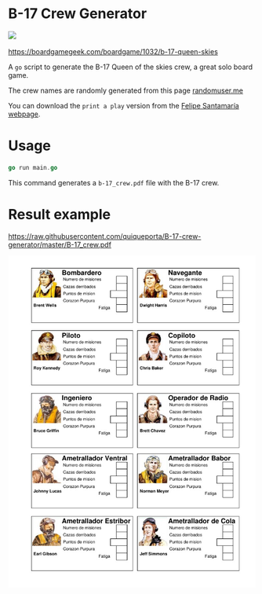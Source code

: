 # B-17 Crew Generator
![](https://cf.geekdo-images.com/itemrep/img/jbIHDfAO6sCRE8QDzpxlg4M3KsA=/fit-in/246x300/pic44389.jpg)

https://boardgamegeek.com/boardgame/1032/b-17-queen-skies

A `go` script to generate the B-17 Queen of the skies crew, a great solo board game.

The crew names are randomly generated from this page [randomuser.me](https://randomuser.me)

You can download the `print a play` version from the [Felipe Santamaría webpage](https://sites.google.com/site/felisan88/b-17queenoftheskies).

# Usage
```go
go run main.go
```
This command generates a `b-17_crew.pdf` file with the B-17 crew.

# Result example

https://raw.githubusercontent.com/quiqueporta/B-17-crew-generator/master/B-17_crew.pdf

![](https://raw.githubusercontent.com/quiqueporta/B-17-crew-generator/master/example.jpg)

